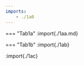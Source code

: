 ```yaml
---
imports:
    - ./1a0
---
```


=== "Tab1a"
    :import{./1aa.md}

=== "Tab1b"
    :import{./1ab}

:import{./1ac}    
